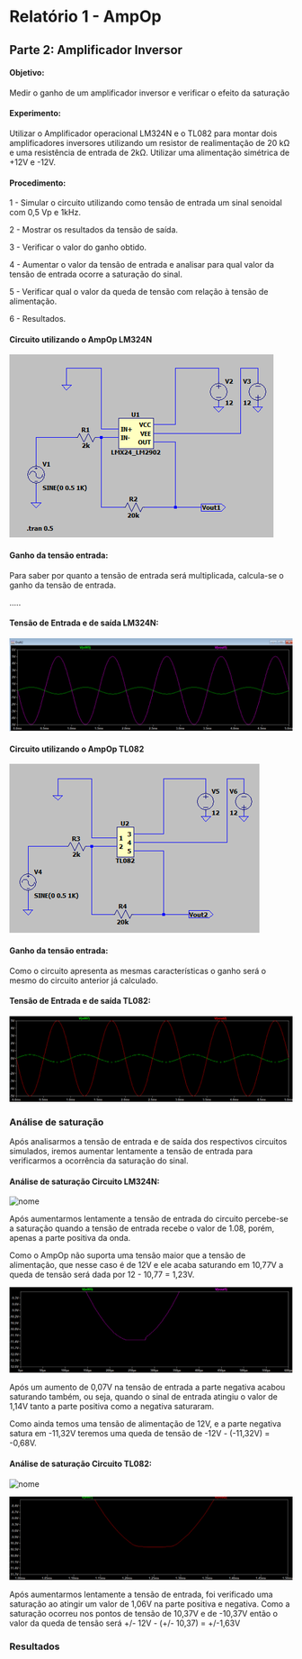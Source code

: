 # Relatório 1 - AmpOp

## Parte 2: Amplificador Inversor

#### Objetivo:

Medir o ganho de um amplificador inversor e verificar o efeito da saturação

#### Experimento:

Utilizar o Amplificador operacional LM324N e o TL082 para montar dois amplificadores inversores utilizando um resistor de realimentação de 20 kΩ e uma resistência de entrada de 2kΩ.
Utilizar uma alimentação simétrica de +12V e -12V.

#### Procedimento:

1 - Simular o circuito utilizando como tensão de entrada um sinal senoidal com 0,5 Vp e 1kHz.

2 - Mostrar os resultados da tensão de saída.

3 - Verificar o valor do ganho obtido.

4 - Aumentar o valor da tensão de entrada e analisar para qual valor da tensão de entrada ocorre a saturação do sinal.

5 - Verificar qual o valor da queda de tensão com relação à tensão de alimentação.

6 - Resultados.

#### Circuito utilizando o AmpOp LM324N


![nome](/relatorio_eletronica_1/circuitolmparte2.png)

#### Ganho da tensão entrada:
Para saber por quanto a tensão de entrada será multiplicada, calcula-se o ganho da tensão de entrada.

.....

#### Tensão de Entrada e de saída LM324N:

![nome](/relatorio_eletronica_1/entradaesaidaparte2.png)


#### Circuito utilizando o AmpOp TL082

![nome](/relatorio_eletronica_1/TL082.png)

#### Ganho da tensão entrada:
Como o circuito apresenta as mesmas características o ganho será o mesmo do circuito anterior já calculado.

#### Tensão de Entrada e de saída TL082:

![nome](/relatorio_eletronica_1/entradaesaidatl082.png)

### Análise de saturação

Após analisarmos a tensão de entrada e de saída dos respectivos circuitos simulados, iremos aumentar lentamente a tensão de entrada para verificarmos a ocorrência da saturação do sinal.


#### Análise de saturação Circuito LM324N:

![nome](/relatorio_eletronica_1/saturaçaolm3241.png)

Após aumentarmos lentamente a tensão de entrada do circuito percebe-se a saturação quando a tensão de entrada recebe o valor de 1.08, porém, apenas a parte positiva da onda.

Como o AmpOp não suporta uma tensão maior que a tensão de alimentação, que nesse caso é de 12V e ele acaba saturando em 10,77V a queda de tensão será dada por 12 - 10,77 = 1,23V.

![nome](/relatorio_eletronica_1/saturacaaaaao.png)

Após um aumento de 0,07V na tensão de entrada a parte negativa acabou saturando também, ou seja, quando o sinal de entrada atingiu o valor de 1,14V tanto a parte positiva como a negativa saturaram.

Como ainda temos uma tensão de alimentação de 12V, e a parte negativa satura em -11,32V teremos uma queda de tensão de -12V - (-11,32V) = -0,68V.

#### Análise de saturação Circuito TL082:

![nome](/relatorio_eletronica_1/saturaçaotl082.png)

![nome](/relatorio_eletronica_1/negativasatur.png)

Após aumentarmos lentamente a tensão de entrada, foi verificado uma saturação ao atingir um valor de 1,06V na parte positiva e negativa.
Como a saturação ocorreu nos pontos de tensão de 10,37V e de -10,37V então o valor da queda de tensão será +/- 12V - (+/- 10,37) = +/-1,63V


### Resultados
